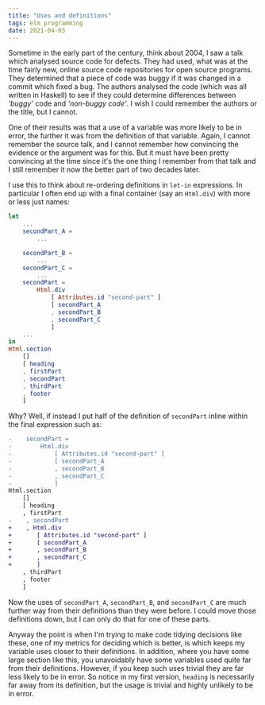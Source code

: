 ```yaml
---
title: "Uses and definitions"
tags: elm programming
date: 2021-04-03
---
```


Sometime in the early part of the century, think about 2004, I saw a talk which analysed source code for defects. They had used, what was at the time fairly new, online source code repositories for open source programs. They determined that a piece of code was buggy if it was changed in a commit which fixed a bug. The authors analysed the code (which was all written in Haskell) to see if they could determine differences between *'buggy'* code and *'non-buggy code'*. I wish I could remember the authors or the title, but I cannot.

One of their results was that a use of a variable was more likely to be in error, the further it was from the definition of that variable. Again, I cannot remember the source talk, and I cannot remember how convincing the evidence or the argument was for this. But it must have been pretty convincing at the time since it's the one thing I remember from that talk and I still remember it now the better part of two decades later.

I use this to think about re-ordering definitions in `let-in` expressions. In particular I often end up with a final container (say an `Html.div`) with more or less just names:

```elm
let
    ...
    secondPart_A = 
        ...

    secondPart_B = 
        ...
    secondPart_C = 
        ...
    secondPart =
        Html.div
            [ Attributes.id "second-part" ]
            [ secondPart_A
            , secondPart_B
            , secondPart_C
            ]
    ...
in
Html.section
    []
    [ heading
    , firstPart
    , secondPart
    , thirdPart
    , footer
    ]
```

Why? Well, if instead I put half of the definition of `secondPart` inline within the final expression such as:


```diff
-    secondPart =
-        Html.div
-            [ Attributes.id "second-part" ]
-            [ secondPart_A
-            , secondPart_B
-            , secondPart_C
-            ]
Html.section
    []
    [ heading
    , firstPart
-    , secondPart
+    , Html.div
+       [ Attributes.id "second-part" ]
+       [ secondPart_A
+       , secondPart_B
+       , secondPart_C
+       ]
    , thirdPart
    , footer
    ]
```

Now the uses of `secondPart_A`, `secondPart_B`, and `secondPart_C` are much further way from their definitions than they were before. I could move those definitions down, but I can only do that for one of these parts.

Anyway the point is when I'm trying to make code tidying decisions like these, one of my metrics for deciding which is better, is which keeps my variable uses closer to their definitions. In addition, where you have some large section like this, you unavoidably have some variables used quite far from their definitions. However, if you keep such uses trivial they are far less likely to be in error. So notice in my first version, `heading` is necessarily far away from its definition, but the usage is trivial and highly unlikely to be in error.
